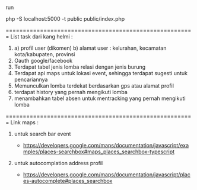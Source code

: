 run

php -S localhost:5000 -t public public/index.php

=======================================================
List task dari kang helmi :
1. a) profil user (dikomen)
    b) alamat user : kelurahan, kecamatan kota/kabupaten, provinsi
2. Oauth google/facebook
3. Terdapat tabel jenis lomba relasi dengan jenis burung
4. Terdapat api maps untuk lokasi event, sehingga terdapat sugesti untuk pencariannya
5. Memunculkan lomba terdekat berdasarkan gps atau alamat profil
6. terdapat history yang pernah mengikuti lomba
7. menambahkan tabel absen untuk mentracking yang pernah mengikuti lomba

=======================================================
Link maps :
1. untuk search bar event
    - https://developers.google.com/maps/documentation/javascript/examples/places-searchbox#maps_places_searchbox-typescript

2. untuk autocomplation address profil
    - https://developers.google.com/maps/documentation/javascript/places-autocomplete#places_searchbox 
